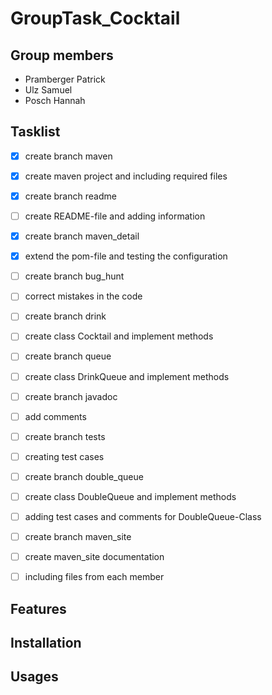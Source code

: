 # GroupTask_Cocktail

## Group members
- Pramberger Patrick
- Ulz Samuel
- Posch Hannah

## Tasklist
- [x] create branch maven
- [x] create maven project and including required files

- [x] create branch readme
- [ ] create README-file and adding information

- [x] create branch maven_detail
- [x] extend the pom-file and testing the configuration

- [ ] create branch bug_hunt
- [ ] correct mistakes in the code

- [ ] create branch drink
- [ ] create class Cocktail and implement methods

- [ ] create branch queue
- [ ] create class DrinkQueue and implement methods

- [ ] create branch javadoc
- [ ] add comments

- [ ] create branch tests
- [ ] creating test cases

- [ ] create branch double_queue
- [ ] create class DoubleQueue and implement methods
- [ ] adding test cases and comments for DoubleQueue-Class

- [ ] create branch maven_site
- [ ] create maven_site documentation
- [ ] including files from each member

## Features

## Installation

## Usages

